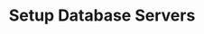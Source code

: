 ---
sidebar_position: 2
title: "Setup Database Servers"
sidebar_label: "Setup Database Servers"
description: "Configure database servers in Alpine Linux systems - install MySQL, PostgreSQL, MariaDB, SQLite, set up database management systems, and deploy database solutions."
keywords:
  - "alpine database servers"
  - "mysql postgresql"
  - "mariadb sqlite"
  - "database management"
  - "database installation"
tags:
  - alpine
  - database-servers
  - mysql
  - postgresql
  - database-management
slug: /linux/alpine/software/server-applications/setup-database-servers
---